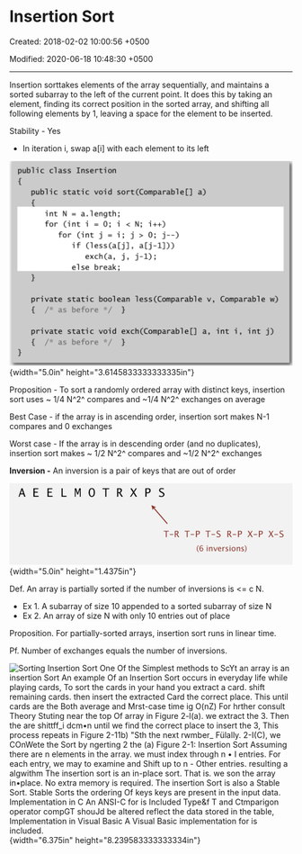 # Insertion Sort

Created: 2018-02-02 10:00:56 +0500

Modified: 2020-06-18 10:48:30 +0500

---

Insertion sorttakes elements of the array sequentially, and maintains a sorted subarray to the left of the current point. It does this by taking an element, finding its correct position in the sorted array, and shifting all following elements by 1, leaving a space for the element to be inserted.



Stability - Yes


-   In iteration i, swap a[i] with each element to its left



![public class Insertion public static void a) int N = a. length; for (int i = for (int j = i, if a[j-l])) exch(a, j, j-l); else break; private static boolean less (Comparable v, Comparable w) / * as before * / private static void / * as before * / a, int i, int j) ](media/Insertion-Sort-image1.png){width="5.0in" height="3.6145833333333335in"}



Proposition - To sort a randomly ordered array with distinct keys, insertion sort uses ~ 1/4 N^2^ compares and ~1/4 N^2^ exchanges on average



Best Case - if the array is in ascending order, insertion sort makes N-1 compares and 0 exchanges

Worst case - If the array is in descending order (and no duplicates), insertion sort makes ~ 1/2 N^2^ compares and ~1/2 N^2^ exchanges





**Inversion -** An inversion is a pair of keys that are out of order

![AE ELMOTRXPS T-R T-P T-S R-P X-P X-S (6 inversions) ](media/Insertion-Sort-image2.png){width="5.0in" height="1.4375in"}



Def. An array is partially sorted if the number of inversions is <= c N.
-   Ex 1. A subarray of size 10 appended to a sorted subarray of size N
-   Ex 2. An array of size N with only 10 entries out of place



Proposition. For partially-sorted arrays, insertion sort runs in linear time.

Pf. Number of exchanges equals the number of inversions.



![Sorting Insertion Sort One Of the Simplest methods to ScYt an array is an insertion Sort An example Of an Insertion Sort occurs in everyday life while playing cards, To sort the cards in your hand you extract a card. shift remaining cards. then insert the extracted Card the correct place. This until cards are the Both average and Mrst-case time ig O(nZ) For hrther consult Theory Stuting near the top Of array in Figure 2-l(a). we extract the 3. Then the are shittff_i dcm•n until we find the correct place to insert the 3, This process repeats in Figure 2-11b) "Sth the next rwmber_ Fülally. 2-I(C), we COnWete the Sort by ngerting 2 the (a) Figure 2-1: Insertion Sort Assuming there are n elements in the array. we must index through n • I entries. For each entry, we may to examine and Shift up to n - Other entries. resulting a algwithm The insertion sort is an in-place sort. That is. we son the array in•place. No extra memory is required. The insertion Sort is also a Stable Sort. Stable Sorts the ordering Of keys keys are present in the input data. Implementation in C An ANSI-C for is Included Type&f T and Ctmparigon operator compGT shouJd be altered reflect the data stored in the table, Implementation in Visual Basic A Visual Basic implementation for is included. ](media/Insertion-Sort-image3.png){width="6.375in" height="8.239583333333334in"}






